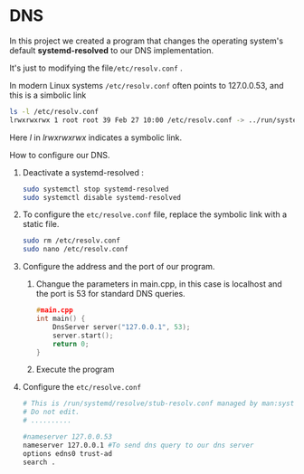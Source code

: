 # DNS 

In this project we created a program that changes the operating system's default **systemd-resolved** to our DNS implementation.



It's just to modifying the file`/etc/resolv.conf` .

In modern Linux systems `/etc/resolv.conf` often points to 127.0.0.53, and this is a simbolic link 

```bash
ls -l /etc/resolv.conf
lrwxrwxrwx 1 root root 39 Feb 27 10:00 /etc/resolv.conf -> ../run/systemd/resolve/stub-resolv.conf

```

Here *l* in *lrwxrwxrwx* indicates a symbolic link.

How to configure our DNS.

1. Deactivate a systemd-resolved :
   ```bash	
   sudo systemctl stop systemd-resolved
   sudo systemctl disable systemd-resolved
   ```

2. To configure the `etc/resolve.conf` file, replace the symbolic link with a static file.

   ```bash
   sudo rm /etc/resolv.conf
   sudo nano /etc/resolv.conf
   ```

3. Configure the address and the port of our program.

   1. Changue the parameters in main.cpp, in this case is localhost and the port is 53 for standard DNS queries.

      ```cpp
      #main.cpp
      int main() {
          DnsServer server("127.0.0.1", 53);
          server.start();
          return 0;
      }
      ```

   2. Execute the program

4. Configure the `etc/resolve.conf` 

   ```bash
   # This is /run/systemd/resolve/stub-resolv.conf managed by man:systemd-resolved(8).
   # Do not edit.
   # ..........
   
   #nameserver 127.0.0.53
   nameserver 127.0.0.1 #To send dns query to our dns server
   options edns0 trust-ad
   search .
   
   ```

   

